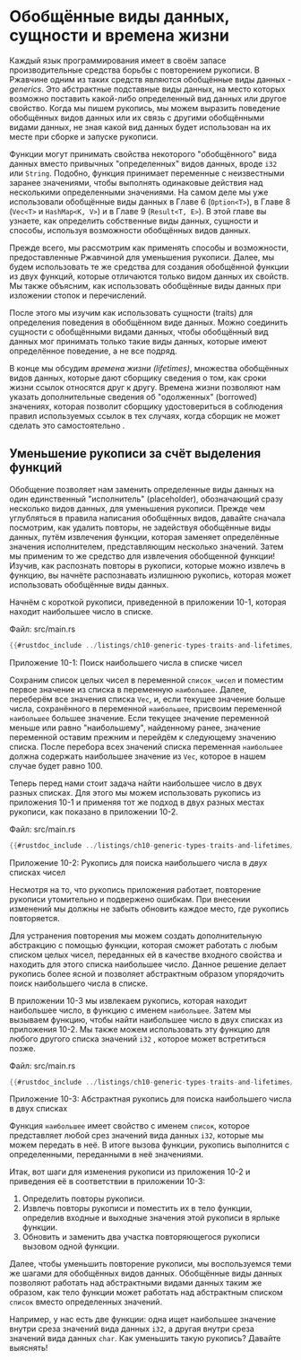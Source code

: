 # Обобщённые виды данных, сущности и времена жизни

Каждый язык программирования имеет в своём запасе производительные средства борьбы с повторением рукописи. В Ржавчине одним из таких средств являются обобщённые виды данных - *generics*. Это абстрактные подставные виды данных, на место которых возможно поставить какой-либо определенный вид данных или другое свойство. Когда мы пишем рукопись, мы можем выразить поведение обобщённых видов данных или их связь с другими обобщёнными видами данных, не зная какой вид данных будет использован на их месте при сборке и запуске рукописи.

Функции могут принимать свойства некоторого "обобщённого" вида данных вместо привычных "определенных" видов данных, вроде `i32` или `String`. Подобно, функция принимает переменные с неизвестными заранее значениями, чтобы выполнять одинаковые действия над несколькими определенными значениями. На самом деле мы уже использовали обобщённые виды данных в Главе 6 (`Option<T>`), в Главе 8 (`Vec<T>` и `HashMap<K, V>`) и в Главе 9 (`Result<T, E>`). В этой главе вы узнаете, как определить собственные виды данных, сущности и способы, используя возможности обобщённых видов данных.

Прежде всего, мы рассмотрим как применять способы и возможности, предоставленные Ржавчиной для уменьшения рукописи. Далее, мы будем использовать те же средства для создания обобщённой функции из двух функций, которые отличаются только видом данных их свойств. Мы также объясним, как использовать обобщённые виды данных при изложении стопок и перечислений.

После этого мы изучим как использовать сущности (traits) для определения поведения в обобщённом виде данных. Можно соединить сущности с обобщёнными видами данных, чтобы обобщённый вид данных мог принимать только такие виды данных, которые имеют определённое поведение, а не все подряд.

В конце мы обсудим *времена жизни (lifetimes)*, множества обобщённых видов данных, которые дают сборщику сведения о том, как сроки жизни ссылок относятся друг к другу. Времена жизни позволяют нам указать дополнительные сведения об "одолженных" (borrowed) значениях, которая позволит сборщику удостовериться в соблюдения правил используемых ссылок в тех случаях, когда сборщик не может сделать это самостоятельно .

## Уменьшение рукописи за счёт выделения функций

Обобщение позволяет нам заменить определенные виды данных на один единственный "исполнитель" (placeholder), обозначающий сразу несколько видов данных, для уменьшения рукописи. Прежде чем углубляться в правила написания обобщённых видов, давайте сначала посмотрим, как удалить повторы, не задействуя обобщённые виды данных, путём извлечения функции, которая заменяет определённые значения исполнителем, представляющим несколько значений. Затем мы применим то же средство для извлечения обобщенной функции! Изучив, как распознать повторы в рукописи, которые можно извлечь в функцию, вы начнёте распознавать излишнюю рукопись, которая может использовать обобщённые виды данных.

Начнём с короткой рукописи, приведенной в приложении 10-1, которая находит наибольшее число в списке.

<span class="filename">Файл: src/main.rs</span>

```rust
{{#rustdoc_include ../listings/ch10-generic-types-traits-and-lifetimes/listing-10-01/src/main.rs:here}}
```

<span class="caption">Приложение 10-1: Поиск наибольшего числа в списке чисел</span>

Сохраним список целых чисел в переменной `список_чисел` и поместим первое значение из списка в переменную `наибольшее`. Далее, переберём все значения списка `Vec`, и, если текущее значение больше числа, сохранённого в переменной `наибольшее`, присвоим переменной `наибольшее` большее значение. Если текущее значение переменной меньше или равно "наибольшему", найденному ранее, значение переменной оставим прежним и перейдём к следующему значению списка. После перебора всех значений списка переменная `наибольшее` должна содержать наибольшее значение из `Vec`, которое в нашем случае будет равно 100.

Теперь перед нами стоит задача найти наибольшее число в двух разных списках. Для этого мы можем использовать рукопись из приложения 10-1 и применяя тот же подход в двух разных местах рукописи, как показано в приложении 10-2.

<span class="filename">Файл: src/main.rs</span>

```rust
{{#rustdoc_include ../listings/ch10-generic-types-traits-and-lifetimes/listing-10-02/src/main.rs}}
```

<span class="caption">Приложение 10-2: Рукопись для поиска наибольшего числа в <em>двух</em> списках чисел</span>

Несмотря на то, что рукопись приложения работает, повторение рукописи утомительно и подвержено ошибкам. При внесении изменений мы должны не забыть обновить каждое место, где рукопись повторяется.

Для устранения повторения мы можем создать дополнительную абстракцию с помощью функции, которая сможет работать с любым списком целых чисел, переданных ей в качестве входного свойства и находить для этого списка наибольшее число. Данное решение делает рукопись более ясной и позволяет абстрактным образом упорядочить поиск наибольшего числа в списке.

В приложении 10-3 мы извлекаем рукопись, которая находит наибольшее число, в функцию с именем  `наибольшее`. Затем мы вызываем функцию, чтобы найти наибольшее число в двух списках из приложения 10-2. Мы также можем использовать эту функцию для любого другого списка значений `i32` , которое может встретиться позже.

<span class="filename">Файл: src/main.rs</span>

```rust
{{#rustdoc_include ../listings/ch10-generic-types-traits-and-lifetimes/listing-10-03/src/main.rs:here}}
```

<span class="caption">Приложение 10-3: Абстрактная рукопись для поиска наибольшего числа в двух списках</span>

Функция `наибольшее` имеет свойство с именем `список`, которое представляет любой срез значений вида данных `i32`, которые мы можем передать в неё. В итоге вызова функции, рукопись выполнится с определенными, переданными в неё значениями.

Итак, вот шаги для изменения рукописи из приложения 10-2 и приведения её в соответствии в приложении 10-3:

1. Определить повторы рукописи.
2. Извлечь повторы рукописи и поместить их в тело функции, определив входные и выходные значения этой рукописи в ярлыке функции.
3. Обновить и заменить два участка повторяющегося рукописи вызовом одной функции.

Далее, чтобы уменьшить повторение рукописи, мы воспользуемся теми же шагами для обобщённых видов данных. Обобщённые виды данных позволяют работать над абстрактными видами данных таким же образом, как тело функции может работать над абстрактным списком `список` вместо определенных значений.

Например, у нас есть две функции: одна ищет наибольшее значение внутри среза значений вида данных `i32`, а другая внутри среза значений вида данных `char`. Как уменьшить такую рукопись? Давайте выяснять!


